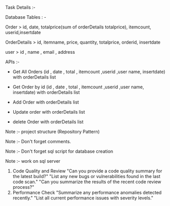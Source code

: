 Task Details :-

Database Tables : -

Order        > id, date, totalprice(sum of orderDetails totalprice), itemcount, userid,insertdate

OrderDetails > id, itemname, price, quantity, totalprice, orderid, insertdate

user         > id , name , email , address

APIs :-

- Get All Orders (id , date , total , itemcount ,userid ,user name, insertdate) with orderDetails list

- Get Order by id (id , date , total , itemcount ,userid ,user name, insertdate) with orderDetails list

- Add Order with orderDetails list

- Update order with orderDetails list

- delete Order with orderDetails list

Note :-   project structure (Repository Pattern)

Note :-   Don't forget comments.

Note :-   Don't forget sql script for database creation

Note :-   work on sql server

1. Code Quality and Review
   "Can you provide a code quality summary for the latest build?"
   "List any new bugs or vulnerabilities found in the last code scan."
   "Can you summarize the results of the recent code review process?"
2. Performance Check
   "Summarize any performance anomalies detected recently."
   "List all current performance issues with severity levels."
